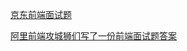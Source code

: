 [京东前端面试题](https://juejin.cn/post/7141367029537177636#heading-3)

[阿里前端攻城狮们写了一份前端面试题答案](https://github.com/mqyqingfeng/frontend-interview-question-and-answer/issues/30)

